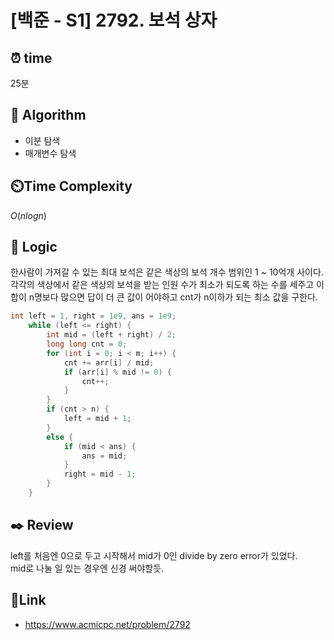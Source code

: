 # [백준 - S1] 2792. 보석 상자

## ⏰ **time**

25분

## :pushpin: **Algorithm**

- 이분 탐색
- 매개변수 탐색

## ⏲️**Time Complexity**

$O(nlogn)$

## :round_pushpin: **Logic**

한사람이 가져갈 수 있는 최대 보석은 같은 색상의 보석 개수 범위인 1 ~ 10억개 사이다.  
각각의 색상에서 같은 색상의 보석을 받는 인원 수가 최소가 되도록 하는 수를 세주고 이 합이 n명보다 많으면 답이 더 큰 값이 어야하고 cnt가 n이하가 되는 최소 값을 구한다.

```cpp
int left = 1, right = 1e9, ans = 1e9;
    while (left <= right) {
        int mid = (left + right) / 2;
        long long cnt = 0;
        for (int i = 0; i < m; i++) {
            cnt += arr[i] / mid;
            if (arr[i] % mid != 0) {
                cnt++;
            }
        }
        if (cnt > n) {
            left = mid + 1;
        }
        else {
            if (mid < ans) {
                ans = mid;
            }
            right = mid - 1;
        }
    }
```

## :black_nib: **Review**

left를 처음엔 0으로 두고 시작해서 mid가 0인 divide by zero error가 있었다.  
mid로 나눌 일 있는 경우엔 신경 써야할듯.

## 📡**Link**

- https://www.acmicpc.net/problem/2792
